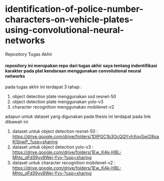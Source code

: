 # identification-of-police-number-characters-on-vehicle-plates-using-convolutional-neural-networks
Repository Tugas Akhir

#### repository ini merupakan repo dari tugas akhir saya tentang indentifikasi karakter pada plat kendaraan menggunakan convolutional neural networks
pada tugas akhir ini terdapat 3 tahap :
1. object detection plate menggunakan ssd resnet-50
2. object detection plate menggunakan yolo-v3
3. character recognition menggunakan mobilenet-v2

adapun untuk dataset yang digunakan pada thesis ini terdapat pada link dibawah ini
1. dataset untuk object detection resnet-50 : https://drive.google.com/drive/folders/1DlPGC1b3OcQQYvhXqxSwI28paKjSnwP_?usp=sharing
2. dataset untuk object detection yolo-v3 : https://drive.google.com/drive/folders/1Ew_KAk-HBL-Mhto_qFd39yy8Wej-Yvx-?usp=sharing
3. dataset untuk character recognition mobilenet-v2 : https://drive.google.com/drive/folders/1Ew_KAk-HBL-Mhto_qFd39yy8Wej-Yvx-?usp=sharing
